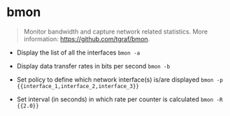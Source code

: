 # bmon
> Monitor bandwidth and capture network related statistics.
> More information: <https://github.com/tgraf/bmon>.

- Display the list of all the interfaces
`bmon -a`

- Display data transfer rates in bits per second
`bmon -b`

- Set policy to define which network interface(s) is/are displayed
`bmon -p {{interface_1,interface_2,interface_3}}`

- Set interval (in seconds) in which rate per counter is calculated
`bmon -R {{2.0}}`
